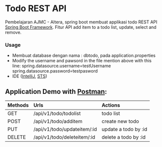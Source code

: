 # Todo REST API

Pembelajaran AJMC - Altera, spring boot membuat applikasi todo REST API [Spring Boot Framework](https://spring.io/projects/spring-boot). 
Fitur API add item to a todo list, update, select and remove.

### Usage
* Membuat database dengan nama : dbtodo, pada application.properties 
* Modify the username and pawsord in the file mention above with this line:  spring.datasource.username=testUsername spring.datasource.password=testpasword
* IDE ([IntelliJ](https://www.jetbrains.com/idea/), [STS](https://spring.io/tools))

##  Application Demo with [Postman](https://www.postman.com/):

| Methods  | Urls                          | Actions               |
|:---------|:------------------------------|:----------------------|
| GET 	    | /api/v1/todo/todolist 		| todo list             |
| POST 	| /api/v1/todo/additem		    | create new todo       |
| PUT 	    | /api/v1/todo/updateitem/:id 	| update a todo by :id  |
| DELETE 	| /api/v1/todo/deleteitem/:id	| delete a todo by :id  | 


